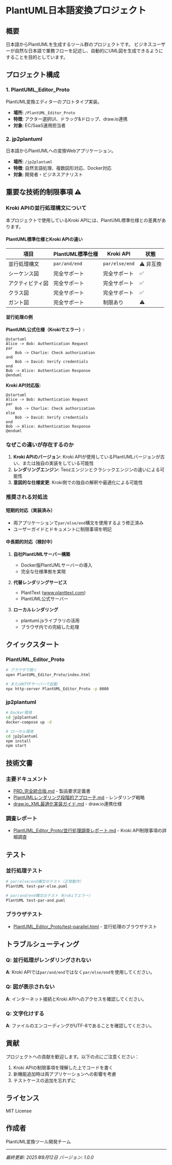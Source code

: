 # PlantUML日本語変換プロジェクト

## 概要
日本語からPlantUMLを生成するツール群のプロジェクトです。
ビジネスユーザーが自然な日本語で業務フローを記述し、自動的にUML図を生成できるようにすることを目的としています。

## プロジェクト構成

### 1. PlantUML_Editor_Proto
PlantUML変換エディターのプロトタイプ実装。
- **場所**: `/PlantUML_Editor_Proto`
- **特徴**: アクター選択UI、ドラッグ&ドロップ、draw.io連携
- **対象**: EC/SaaS運用担当者

### 2. jp2plantuml
日本語からPlantUMLへの変換Webアプリケーション。
- **場所**: `/jp2plantuml`
- **特徴**: 自然言語処理、複数図形対応、Docker対応
- **対象**: 開発者・ビジネスアナリスト

## 重要な技術的制限事項 ⚠️

### Kroki APIの並行処理構文について

本プロジェクトで使用しているKroki APIには、PlantUML標準仕様との差異があります。

#### PlantUML標準仕様とKroki APIの違い

| 項目 | PlantUML標準仕様 | Kroki API | 状態 |
|------|-----------------|-----------|------|
| 並行処理構文 | `par/and/end` | `par/else/end` | ⚠️ 非互換 |
| シーケンス図 | 完全サポート | 完全サポート | ✅ |
| アクティビティ図 | 完全サポート | 完全サポート | ✅ |
| クラス図 | 完全サポート | 完全サポート | ✅ |
| ガント図 | 完全サポート | 制限あり | ⚠️ |

#### 並行処理の例

**PlantUML公式仕様（Krokiでエラー）:**
```plantuml
@startuml
Alice -> Bob: Authentication Request
par
    Bob -> Charlie: Check authorization
and
    Bob -> David: Verify credentials
end
Bob -> Alice: Authentication Response
@enduml
```

**Kroki API対応版:**
```plantuml
@startuml
Alice -> Bob: Authentication Request
par
    Bob -> Charlie: Check authorization
else
    Bob -> David: Verify credentials
end
Bob -> Alice: Authentication Response
@enduml
```

### なぜこの違いが存在するのか

1. **Kroki APIのバージョン**: Kroki APIが使用しているPlantUMLバージョンが古い、または独自の実装をしている可能性
2. **レンダリングエンジン**: Teozエンジンとクラシックエンジンの違いによる可能性
3. **意図的な仕様変更**: Kroki側での独自の解釈や最適化による可能性

### 推奨される対処法

#### 短期的対応（実装済み）
- 両アプリケーションで`par/else/end`構文を使用するよう修正済み
- ユーザーガイドとドキュメントに制限事項を明記

#### 中長期的対応（検討中）
1. **自社PlantUMLサーバー構築**
   - Docker版PlantUMLサーバーの導入
   - 完全な仕様準拠を実現
   
2. **代替レンダリングサービス**
   - PlantText (www.planttext.com)
   - PlantUML公式サーバー
   
3. **ローカルレンダリング**
   - plantuml.jsライブラリの活用
   - ブラウザ内での完結した処理

## クイックスタート

### PlantUML_Editor_Proto
```bash
# ブラウザで開く
open PlantUML_Editor_Proto/index.html

# またはHTTPサーバーで起動
npx http-server PlantUML_Editor_Proto -p 8080
```

### jp2plantuml
```bash
# Docker環境
cd jp2plantuml
docker-compose up -d

# ローカル環境
cd jp2plantuml
npm install
npm start
```

## 技術文書

### 主要ドキュメント
- [PRD_完全統合版.md](PRD_完全統合版.md) - 製品要求定義書
- [PlantUMLレンダリング段階的アプローチ.md](PlantUMLレンダリング段階的アプローチ.md) - レンダリング戦略
- [draw.io_XML最適化実装ガイド.md](draw.io_XML最適化実装ガイド.md) - draw.io連携仕様

### 調査レポート
- [PlantUML_Editor_Proto/並行処理調査レポート.md](PlantUML_Editor_Proto/並行処理調査レポート.md) - Kroki API制限事項の詳細調査

## テスト

### 並行処理テスト
```bash
# par/else/end構文のテスト（正常動作）
PlantUML test-par-else.puml

# par/and/end構文のテスト（Krokiでエラー）
PlantUML test-par-and.puml
```

### ブラウザテスト
- [PlantUML_Editor_Proto/test-parallel.html](PlantUML_Editor_Proto/test-parallel.html) - 並行処理のブラウザテスト

## トラブルシューティング

### Q: 並行処理がレンダリングされない
**A**: Kroki APIでは`par/and/end`ではなく`par/else/end`を使用してください。

### Q: 図が表示されない
**A**: インターネット接続とKroki APIへのアクセスを確認してください。

### Q: 文字化けする
**A**: ファイルのエンコーディングがUTF-8であることを確認してください。

## 貢献

プロジェクトへの貢献を歓迎します。以下の点にご注意ください：

1. Kroki APIの制限事項を理解した上でコードを書く
2. 新機能追加時は両アプリケーションへの影響を考慮
3. テストケースの追加を忘れずに

## ライセンス
MIT License

## 作成者
PlantUML変換ツール開発チーム

---

*最終更新: 2025年8月12日*
*バージョン: 1.0.0*